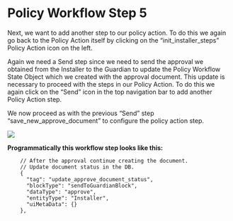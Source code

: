 # Policy Workflow Step 5

Next, we want to add another step to our policy action. To do this we again go back to the Policy Action itself by clicking on the “init\_installer\_steps” Policy Action icon on the left.

Again we need a Send step since we need to send the approval we obtained from the Installer to the Guardian to update the Policy Workflow State Object which we created with the approval document. This update is necessary to proceed with the steps in our Policy Action. To do this we again click on the “Send” icon in the top navigation bar to add another Policy Action step.

We now proceed as with the previous “Send” step “save\_new\_approve\_document” to configure the policy action step.

![](../../../../.gitbook/assets/PW\_image\_10.png)

**Programmatically this workflow step looks like this:**

```
    // After the approval continue creating the document.
    // Update document status in the DB.
    {
      "tag": "update_approve_document_status",
      "blockType": "sendToGuardianBlock",
      "dataType": "approve",
      "entityType": "Installer",
      "uiMetaData": {}
    },
```
